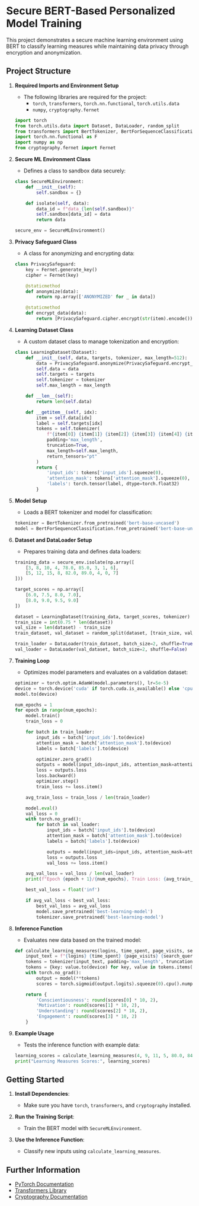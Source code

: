 # Secure BERT-Based Personalized Model Training

This project demonstrates a secure machine learning environment using BERT to classify learning measures while maintaining data privacy through encryption and anonymization.

## Project Structure

1. **Required Imports and Environment Setup**
    - The following libraries are required for the project:
      - `torch`, `transformers`, `torch.nn.functional`, `torch.utils.data`
      - `numpy`, `cryptography.fernet`

    ```python
    import torch
    from torch.utils.data import Dataset, DataLoader, random_split
    from transformers import BertTokenizer, BertForSequenceClassification
    import torch.nn.functional as F
    import numpy as np
    from cryptography.fernet import Fernet
    ```

2. **Secure ML Environment Class**
    - Defines a class to sandbox data securely:
    ```python
    class SecureMLEnvironment:
        def __init__(self):
            self.sandbox = {}

        def isolate(self, data):
            data_id = f"data_{len(self.sandbox)}"
            self.sandbox[data_id] = data
            return data

    secure_env = SecureMLEnvironment()
    ```

3. **Privacy Safeguard Class**
    - A class for anonymizing and encrypting data:
    ```python
    class PrivacySafeguard:
        key = Fernet.generate_key()
        cipher = Fernet(key)

        @staticmethod
        def anonymize(data):
            return np.array(['ANONYMIZED' for _ in data])

        @staticmethod
        def encrypt_data(data):
            return [PrivacySafeguard.cipher.encrypt(str(item).encode()).decode() for item in data]
    ```

4. **Learning Dataset Class**
    - A custom dataset class to manage tokenization and encryption:
    ```python
    class LearningDataset(Dataset):
        def __init__(self, data, targets, tokenizer, max_length=512):
            data = PrivacySafeguard.anonymize(PrivacySafeguard.encrypt_data(data))
            self.data = data
            self.targets = targets
            self.tokenizer = tokenizer
            self.max_length = max_length

        def __len__(self):
            return len(self.data)

        def __getitem__(self, idx):
            item = self.data[idx]
            label = self.targets[idx]
            tokens = self.tokenizer(
                f"{item[0]} {item[1]} {item[2]} {item[3]} {item[4]} {item[5]} {item[6]} {item[7]} {item[8]}",
                padding='max_length',
                truncation=True,
                max_length=self.max_length,
                return_tensors="pt"
            )
            return {
                'input_ids': tokens['input_ids'].squeeze(0),
                'attention_mask': tokens['attention_mask'].squeeze(0),
                'labels': torch.tensor(label, dtype=torch.float32)
            }
    ```

5. **Model Setup**
    - Loads a BERT tokenizer and model for classification:
    ```python
    tokenizer = BertTokenizer.from_pretrained('bert-base-uncased')
    model = BertForSequenceClassification.from_pretrained('bert-base-uncased', num_labels=4)
    ```

6. **Dataset and DataLoader Setup**
    - Prepares training data and defines data loaders:
    ```python
    training_data = secure_env.isolate(np.array([
        [3, 8, 10, 4, 78.0, 85.0, 3, 1, 6],
        [5, 12, 15, 8, 82.0, 89.0, 4, 0, 7]
    ]))

    target_scores = np.array([
        [6.0, 7.5, 8.0, 7.0],
        [8.0, 9.0, 9.5, 9.0]
    ])

    dataset = LearningDataset(training_data, target_scores, tokenizer)
    train_size = int(0.75 * len(dataset))
    val_size = len(dataset) - train_size
    train_dataset, val_dataset = random_split(dataset, [train_size, val_size])

    train_loader = DataLoader(train_dataset, batch_size=2, shuffle=True)
    val_loader = DataLoader(val_dataset, batch_size=2, shuffle=False)
    ```

7. **Training Loop**
    - Optimizes model parameters and evaluates on a validation dataset:
    ```python
    optimizer = torch.optim.AdamW(model.parameters(), lr=5e-5)
    device = torch.device('cuda' if torch.cuda.is_available() else 'cpu')
    model.to(device)

    num_epochs = 1
    for epoch in range(num_epochs):
        model.train()
        train_loss = 0

        for batch in train_loader:
            input_ids = batch['input_ids'].to(device)
            attention_mask = batch['attention_mask'].to(device)
            labels = batch['labels'].to(device)

            optimizer.zero_grad()
            outputs = model(input_ids=input_ids, attention_mask=attention_mask, labels=labels)
            loss = outputs.loss
            loss.backward()
            optimizer.step()
            train_loss += loss.item()

        avg_train_loss = train_loss / len(train_loader)

        model.eval()
        val_loss = 0
        with torch.no_grad():
            for batch in val_loader:
                input_ids = batch['input_ids'].to(device)
                attention_mask = batch['attention_mask'].to(device)
                labels = batch['labels'].to(device)

                outputs = model(input_ids=input_ids, attention_mask=attention_mask, labels=labels)
                loss = outputs.loss
                val_loss += loss.item()

        avg_val_loss = val_loss / len(val_loader)
        print(f"Epoch {epoch + 1}/{num_epochs}, Train Loss: {avg_train_loss:.4f}, Val Loss: {avg_val_loss:.4f}")

        best_val_loss = float('inf')

        if avg_val_loss < best_val_loss:
            best_val_loss = avg_val_loss
            model.save_pretrained('best-learning-model')
            tokenizer.save_pretrained('best-learning-model')
    ```

8. **Inference Function**
    - Evaluates new data based on the trained model:
    ```python
    def calculate_learning_measures(logins, time_spent, page_visits, search_queries, activity_completion, quiz_score, reactions_pos, reactions_neg, feedback):
        input_text = f"{logins} {time_spent} {page_visits} {search_queries} {activity_completion} {quiz_score} {reactions_pos} {reactions_neg} {feedback}"
        tokens = tokenizer(input_text, padding='max_length', truncation=True, max_length=512, return_tensors="pt")
        tokens = {key: value.to(device) for key, value in tokens.items()}
        with torch.no_grad():
            output = model(**tokens)
            scores = torch.sigmoid(output.logits).squeeze(0).cpu().numpy()

        return {
            'Conscientiousness': round(scores[0] * 10, 2),
            'Motivation': round(scores[1] * 10, 2),
            'Understanding': round(scores[2] * 10, 2),
            'Engagement': round(scores[3] * 10, 2)
        }
    ```

9. **Example Usage**
    - Tests the inference function with example data:
    ```python
    learning_scores = calculate_learning_measures(4, 9, 11, 5, 80.0, 84.0, 3, 2, 6)
    print("Learning Measures Scores:", learning_scores)
    ```

## Getting Started

1. **Install Dependencies**:
   - Make sure you have `torch`, `transformers`, and `cryptography` installed.

2. **Run the Training Script**:
   - Train the BERT model with `SecureMLEnvironment`.

3. **Use the Inference Function**:
   - Classify new inputs using `calculate_learning_measures`.

## Further Information

- [PyTorch Documentation](https://pytorch.org/docs/stable/index.html)
- [Transformers Library](https://huggingface.co/docs/transformers/index)
- [Cryptography Documentation](https://cryptography.io/en/latest/)


